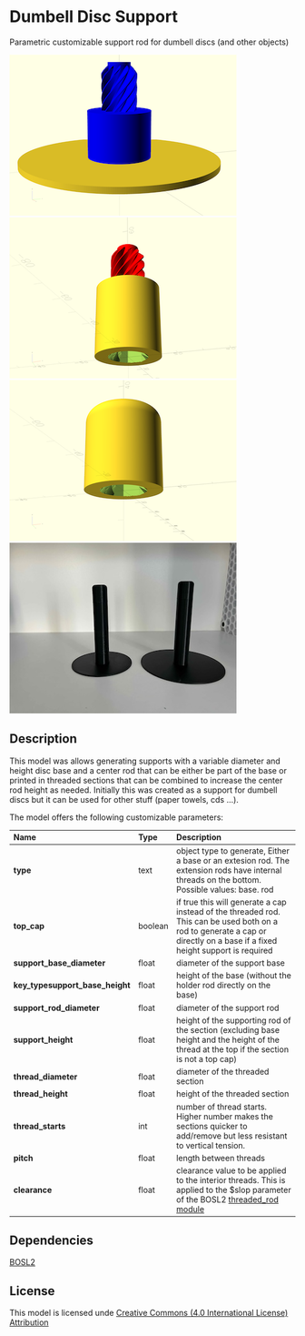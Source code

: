 # Dumbell Disc Support

Parametric customizable support rod for dumbell discs (and other objects)

![Base](images/base.png)
![Rod](images/rod.png)
![Cap](images/cap.png)
![Supports](images/support.jpeg)

## Description

This model was allows generating supports with a variable diameter and height disc base and a center rod that can be either be part of the base or printed in threaded sections that can be combined to increase the center rod height as needed. Initially this was created as a support for dumbell discs but it can be used for other stuff (paper towels, cds ...).

The model offers the following customizable parameters:

| Name | Type | Description |
| :--- | :--- | :---------  |
| **type** | text | object type to generate, Either a base or an extesion rod. The extension rods have internal threads on the bottom. Possible values: base. rod |
| **top_cap** | boolean | if true this will generate a cap instead of the threaded rod. This can be used both on a rod to generate a cap or directly on a base if a fixed height support is required |
| **support_base_diameter** | float | diameter of the support base |
| **key_typesupport_base_height** | float | height of the base (without the holder rod directly on the base) |
| **support_rod_diameter** | float | diameter of the support rod |
| **support_height** | float | height of the supporting rod of the section (excluding base height and the height of the thread at the top if the section is not a top cap) |
| **thread_diameter** | float | diameter of the threaded section |
| **thread_height** | float | height of the threaded section |
| **thread_starts** | int | number of thread starts. Higher number makes the sections quicker to add/remove but less resistant to vertical tension. |
| **pitch** | float | length between threads |
| **clearance** | float | clearance value to be applied to the interior threads. This is applied to the $slop parameter of the BOSL2 [threaded_rod module](https://github.com/BelfrySCAD/BOSL2/wiki/threading.scad#module-threaded_rod)  |

## Dependencies

[BOSL2](https://github.com/BelfrySCAD/BOSL2)

## License

This model is licensed unde [Creative Commons (4.0 International License) Attribution](http://creativecommons.org/licenses/by/4.0/)